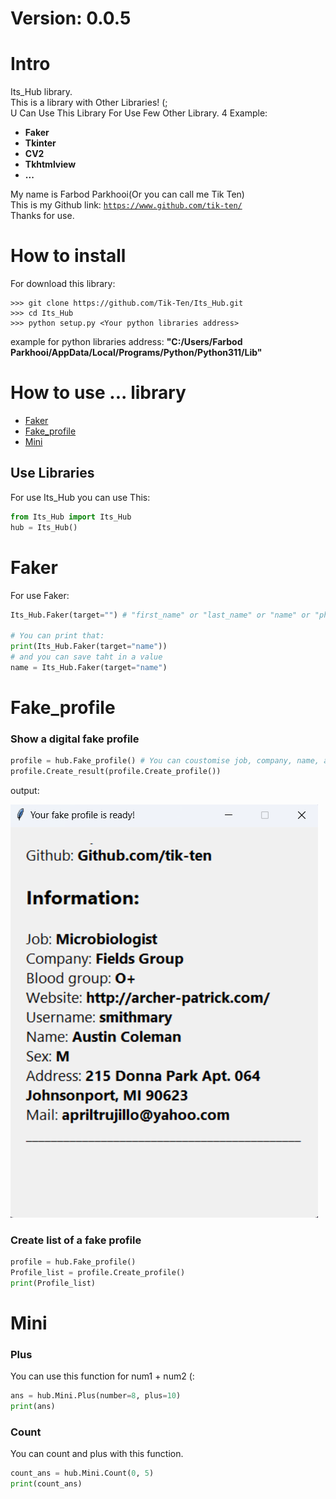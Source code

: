 # Version: 0.0.5 

<h1>Intro </h1>
<p>
Its_Hub library. <br />
This is a library with Other Libraries! (; <br />
U Can Use This Library For Use Few Other Library. 4 Example:
<b>
<ul>
    <li>Faker</li>
    <li>Tkinter</li>
    <li>CV2</li>
    <li>Tkhtmlview</li>
    <li>...</li>
</ul>
</b>

My name is Farbod Parkhooi(Or you can call me Tik Ten) <br />
This is my Github link: <a href="https://www.github.com/tik-ten/">`https://www.github.com/tik-ten/`</a> <br />
Thanks for use.<br />
</p>

# How to install
For download this library:
```git
>>> git clone https://github.com/Tik-Ten/Its_Hub.git
>>> cd Its_Hub
>>> python setup.py <Your python libraries address>
```
example for python libraries address: <b>"C:/Users/Farbod Parkhooi/AppData/Local/Programs/Python/Python311/Lib" </b>

# How to use ... library
<ul>
    <li><a href="#Faker">Faker</a></li>
    <li><a href="#Fake_profile">Fake_profile</a></li>
    <li><a href="#Mini">Mini</a></li>
</ul>

<h2>Use Libraries </h2>
    For use Its_Hub you can use This:

```python
from Its_Hub import Its_Hub
hub = Its_Hub()
````

# Faker
For use Faker:
```python
Its_Hub.Faker(target="") # "first_name" or "last_name" or "name" or "phone_number" or "address" or "profile" or "job" or "company" or "website" or "blood_group"

# You can print that:
print(Its_Hub.Faker(target="name"))
# and you can save taht in a value
name = Its_Hub.Faker(target="name") 
```

# Fake_profile 
### Show a digital fake profile
```python
profile = hub.Fake_profile() # You can coustomise job, company, name, and ...
profile.Create_result(profile.Create_profile()) 
```
output:

<img src="Files\out1.png">

### Create list of a fake profile
```python
profile = hub.Fake_profile()
Profile_list = profile.Create_profile()
print(Profile_list)
```
# Mini
### Plus
You can use this function for num1 + num2 (:
```python
ans = hub.Mini.Plus(number=8, plus=10)
print(ans)
```
### Count
You can count and plus with this function.
```python
count_ans = hub.Mini.Count(0, 5)
print(count_ans)
```
